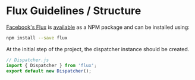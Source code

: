 # Flux Guidelines / Structure

[Facebook's Flux][1] is [available][2] as a NPM package and can be installed
using:

```bash
npm install --save flux
```

At the initial step of the project, the dispatcher instance should be created.

```javascript
// Dispatcher.js
import { Dispatcher } from 'flux';
export default new Dispatcher();
```

 [1]: http://facebook.github.io/flux
 [2]: https://www.npmjs.com/package/flux
